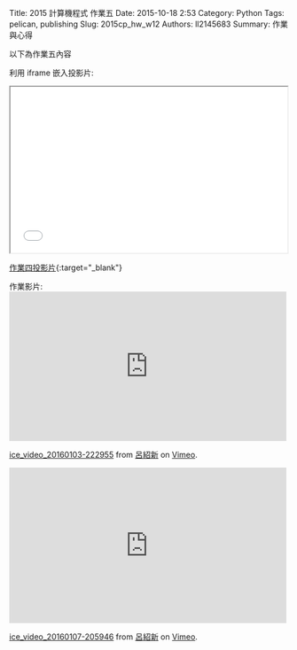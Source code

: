 Title: 2015 計算機程式 作業五
Date: 2015-10-18 2:53
Category: Python
Tags: pelican, publishing
Slug: 2015cp_hw_w12
Authors: ll2145683
Summary: 作業與心得

以下為作業五內容

利用 iframe 嵌入投影片:

<iframe src="simplest12.html" width="500" height="300"></iframe>

[作業四投影片](presentation/simplest12.html){:target="_blank"}

作業影片:<iframe src="https://player.vimeo.com/video/150588743" width="500" height="270" frameborder="0" webkitallowfullscreen mozallowfullscreen allowfullscreen></iframe> <p><a href="https://vimeo.com/150588743">ice_video_20160103-222955</a> from <a href="https://vimeo.com/user45183410">呂紹新</a> on <a href="https://vimeo.com">Vimeo</a>.</p>

<iframe src="https://player.vimeo.com/video/151013131" width="500" height="281" frameborder="0" webkitallowfullscreen mozallowfullscreen allowfullscreen></iframe> <p><a href="https://vimeo.com/151013131">ice_video_20160107-205946</a> from <a href="https://vimeo.com/user45183410">呂紹新</a> on <a href="https://vimeo.com">Vimeo</a>.</p>







